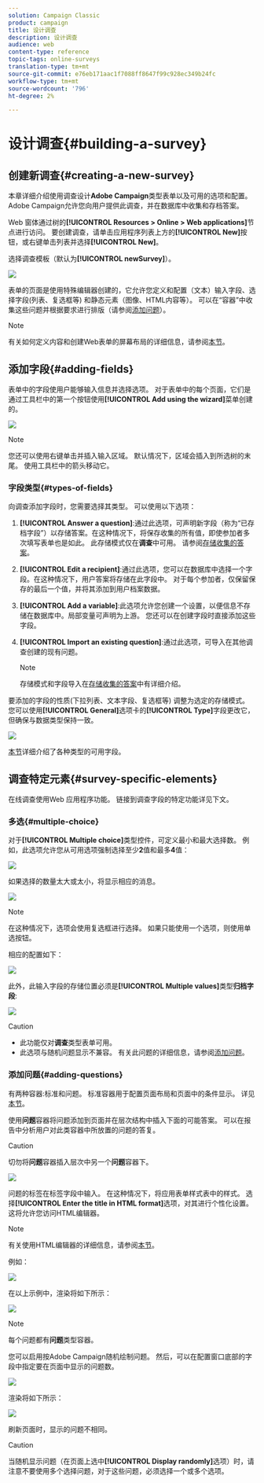 ```yaml
---
solution: Campaign Classic
product: campaign
title: 设计调查
description: 设计调查
audience: web
content-type: reference
topic-tags: online-surveys
translation-type: tm+mt
source-git-commit: e76eb171aac1f7088ff8647f99c928ec349b24fc
workflow-type: tm+mt
source-wordcount: '796'
ht-degree: 2%

---
```



# 设计调查{#building-a-survey}

## 创建新调查{#creating-a-new-survey}

本章详细介绍使用调查设计&#x200B;**Adobe Campaign**&#x200B;类型表单以及可用的选项和配置。 Adobe Campaign允许您向用户提供此调查，并在数据库中收集和存档答案。

Web 窗体通过树的&#x200B;**[!UICONTROL Resources > Online > Web applications]**&#x200B;节点进行访问。 要创建调查，请单击应用程序列表上方的&#x200B;**[!UICONTROL New]**&#x200B;按钮，或右键单击列表并选择&#x200B;**[!UICONTROL New]**。

选择调查模板（默认为&#x200B;**[!UICONTROL newSurvey]**）。

![](assets/s_ncs_admin_survey_select_template.png)

表单的页面是使用特殊编辑器创建的，它允许您定义和配置（文本）输入字段、选择字段(列表、复选框等) 和静态元素（图像、HTML内容等）。 可以在“容器”中收集这些问题并根据要求进行排版（请参阅[添加问题](#adding-questions)）。

>[!NOTE]
>
>有关如何定义内容和创建Web表单的屏幕布局的详细信息，请参阅[本节](../../web/using/about-web-forms.md)。

## 添加字段{#adding-fields}

表单中的字段使用户能够输入信息并选择选项。 对于表单中的每个页面，它们是通过工具栏中的第一个按钮使用&#x200B;**[!UICONTROL Add using the wizard]**&#x200B;菜单创建的。

![](assets/s_ncs_admin_survey_add_field_menu.png)

>[!NOTE]
>
>您还可以使用右键单击并插入输入区域。 默认情况下，区域会插入到所选树的末尾。 使用工具栏中的箭头移动它。

### 字段类型{#types-of-fields}

向调查添加字段时，您需要选择其类型。 可以使用以下选项：

1. **[!UICONTROL Answer a question]**:通过此选项，可声明新字段（称为“已存档字段”）以存储答案。在这种情况下，将保存收集的所有值，即使参加者多次填写表单也是如此。 此存储模式仅在&#x200B;**调查**&#x200B;中可用。 请参阅[存储收集的答案](../../web/using/managing-answers.md#storing-collected-answers)。
1. **[!UICONTROL Edit a recipient]**:通过此选项，您可以在数据库中选择一个字段。在这种情况下，用户答案将存储在此字段中。 对于每个参加者，仅保留保存的最后一个值，并将其添加到用户档案数据。
1. **[!UICONTROL Add a variable]**:此选项允许您创建一个设置，以便信息不存储在数据库中。局部变量可声明为上游。 您还可以在创建字段时直接添加这些字段。
1. **[!UICONTROL Import an existing question]**:通过此选项，可导入在其他调查创建的现有问题。

   >[!NOTE]
   >
   >存储模式和字段导入在[存储收集的答案](../../web/using/managing-answers.md#storing-collected-answers)中有详细介绍。

要添加的字段的性质(下拉列表、文本字段、复选框等) 调整为选定的存储模式。 您可以使用&#x200B;**[!UICONTROL General]**&#x200B;选项卡的&#x200B;**[!UICONTROL Type]**&#x200B;字段更改它，但确保与数据类型保持一致。

![](assets/s_ncs_admin_survey_change_type.png)

[本节](../../web/using/about-web-forms.md)详细介绍了各种类型的可用字段。

## 调查特定元素{#survey-specific-elements}

在线调查使用Web 应用程序功能。 链接到调查字段的特定功能详见下文。

### 多选{#multiple-choice}

对于&#x200B;**[!UICONTROL Multiple choice]**&#x200B;类型控件，可定义最小和最大选择数。 例如，此选项允许您从可用选项强制选择至少&#x200B;**2**&#x200B;值和最多&#x200B;**4**&#x200B;值：

![](assets/s_ncs_admin_survey_multichoice_ex1.png)

如果选择的数量太大或太小，将显示相应的消息。

![](assets/s_ncs_admin_survey_multichoice_ex2.png)

>[!NOTE]
>
>在这种情况下，选项会使用复选框进行选择。 如果只能使用一个选项，则使用单选按钮。

相应的配置如下：

![](assets/s_ncs_admin_survey_multichoice_ex3.png)

此外，此输入字段的存储位置必须是&#x200B;**[!UICONTROL Multiple values]**&#x200B;类型&#x200B;**归档字段**:

![](assets/s_ncs_admin_survey_multiple_values_field.png)

>[!CAUTION]
>
>* 此功能仅对&#x200B;**调查**&#x200B;类型表单可用。
>* 此选项与随机问题显示不兼容。 有关此问题的详细信息，请参阅[添加问题](#adding-questions)。


### 添加问题{#adding-questions}

有两种容器:标准和问题。 标准容器用于配置页面布局和页面中的条件显示。 详见[本节](../../web/using/about-web-forms.md)。

使用&#x200B;**问题**&#x200B;容器将问题添加到页面并在层次结构中插入下面的可能答案。 可以在报告中分析用户对此类容器中所放置的问题的答复。

>[!CAUTION]
>
>切勿将&#x200B;**问题**&#x200B;容器插入层次中另一个&#x200B;**问题**&#x200B;容器下。

![](assets/s_ncs_admin_question_label.png)

问题的标签在标签字段中输入。 在这种情况下，将应用表单样式表中的样式。 选择&#x200B;**[!UICONTROL Enter the title in HTML format]**&#x200B;选项，对其进行个性化设置。 这将允许您访问HTML编辑器。

>[!NOTE]
>
>有关使用HTML编辑器的详细信息，请参阅[本节](../../web/using/about-web-forms.md)。

例如：

![](assets/s_ncs_admin_survey_containers_qu_arbo.png)

在以上示例中，渲染将如下所示：

![](assets/s_ncs_admin_survey_containers_qu_ex.png)

>[!NOTE]
>
>每个问题都有&#x200B;**问题**&#x200B;类型容器。

您可以启用按Adobe Campaign随机绘制问题。 然后，可以在配置窗口底部的字段中指定要在页面中显示的问题数。

![](assets/s_ncs_admin_survey_containers_qu_display.png)

渲染将如下所示：

![](assets/s_ncs_admin_survey_containers_qu_display_rendering.png)

刷新页面时，显示的问题不相同。

>[!CAUTION]
>
>当随机显示问题（在页面上选中&#x200B;**[!UICONTROL Display randomly]**&#x200B;选项）时，请注意不要使用多个选择问题，对于这些问题，必须选择一个或多个选项。

